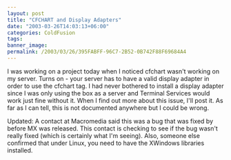```yaml
---
layout: post
title: "CFCHART and Display Adapters"
date: "2003-03-26T14:03:13+06:00"
categories: ColdFusion 
tags: 
banner_image: 
permalink: /2003/03/26/395FABFF-96C7-2B52-0B742F88F69684A4
---
```


I was working on a project today when I noticed cfchart wasn't working on my server. Turns on - your server has to have a valid display adapter in order to use the cfchart tag. I had never bothered to install a display adapter since I was only using the box as a server and Terminal Services would work just fine without it. When I find out more about this issue, I'll post it. As far as I can tell, this is not documented anywhere but I could be wrong.

Updated: A contact at Macromedia said this was a bug that was fixed by before MX was released. This contact is checking to see if the bug wasn't really fixed (which is certainly what I'm seeing). Also, someone else confirmed that under Linux, you need to have the XWindows libraries installed.